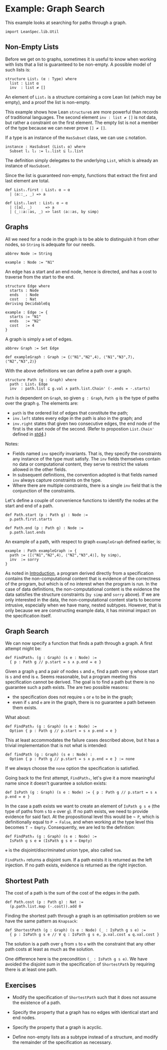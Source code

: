 # Example: Graph Search

This example looks at searching for paths through a graph.

```lean
import LeanSpec.lib.Util
```

## Non-Empty Lists

Before we get on to graphs, sometimes it is useful to know when working with lists
that a list is guaranteed to be non-empty. A possible model of such lists is:

```lean
structure List₁ (α : Type) where
  list : List α
  inv  : list ≠ []
```

An element of `List₁` is a structure containing a core Lean list (which may be empty),
and a proof the list is non-empty.

This example shows how Lean `structure`s are more powerful than records of traditional languages.
The second element `inv : list ≠ []` is not data, but rather a constraint on the first element.
The empty list is not a member of the type because we can never prove `[] ≠ []`.

If a type is an instance of the `HasSubset` class, we can use `⊆` notation.

```lean
instance : HasSubset (List₁ α) where
  Subset l₁ l₂ := l₁.list ⊆ l₂.list
```

The definition simply delegates to the underlying `List`, which is already an instance of `HasSubset`.

Since the list is guaranteed non-empty, functions that extract the first and last element are
total.

```lean
def List₁.first : List₁ α → α
  | ⟨a::_, _⟩ => a 

def List₁.last : List₁ α → α
  | ⟨[a], _⟩      => a
  | ⟨_::a::as, _⟩ => last ⟨a::as, by simp⟩
```

## Graphs

All we need for a node in the graph is to be able to distinguish it from other nodes,
so `String` is adequate for our needs.

```lean
abbrev Node := String

example : Node := "N1"
```

An edge has a start and an end node, hence is directed, and has a cost to traverse from
the start to the end.

```lean
structure Edge where
  starts : Node
  ends   : Node
  cost   : Nat
deriving DecidableEq

example : Edge := {
  starts := "N1"
  ends   := "N2"
  cost   := 4
}
```

A graph is simply a set of edges.

```lean
abbrev Graph := Set Edge

def exampleGraph : Graph := {⟨"N1","N2",4⟩, ⟨"N1","N3",7⟩, ⟨"N2","N3",2⟩}
```

With the above definitions we can define a path over a graph.

```lean
structure Path (g : Graph) where
  path : List₁ Edge
  inv  : path.list ⊆ g.val ∧ path.list.Chain' (·.ends = ·.starts)
```

`Path` is dependent on `Graph`, so given `g : Graph`, `Path g` is the type of paths
over the graph `g`. The elements are:
- `path` is the ordered list of edges that constitute the path;
- `inv.left` states every edge in the path is also in the graph; and
- `inv.right` states that given two consecutive edges, the end node of the first is the start node
of the second. (Refer to propostion `List.Chain'` defined in [std4](https://github.com/leanprover/std4).)

Notes:
- Fields named `inv` specify invariants. That is, they
specify the constraints any instance of the type must satisfy. The `inv` fields
themselves contain no data or computational content, they serve to restrict the
values allowed in the other fields.
- In subsequent definitions, the convention adopted is that fields named `inv`
always capture constraints on the type.
- Where there are multiple constraints, there is a single `inv` field that is the conjunction
of the constraints.

Let's define a couple of convenience functions to identify the nodes at the start and end
of a path.

```lean
def Path.start (p : Path g) : Node :=
  p.path.first.starts

def Path.end (p : Path g) : Node :=
  p.path.last.ends
```

An example of a path, with respect to graph `exampleGraph` defined earlier, is:

```lean
example : Path exampleGraph := {
  path := ⟨[⟨"N1","N2",4⟩, ⟨"N2","N3",4⟩], by simp⟩,
  inv  := sorry
}
```

As noted in [Introduction](../Introduction.md), a program derived directly from a specification
contains the non-computational content that is evidence of the correctness of the program, but which
is of no interest when the program is run. In the case of data definitions, the non-computational content
is the evidence the data satisfies the structure constraints (`by simp` and `sorry` above).
If we are only interested in the data, the non-computational content starts to become intrusive,
especially when we have many, nested subtypes. However, that is only because we are
constructing example data, it has minimal impact on the specification itself.

## Graph Search

We can now specify a function that finds a path through a graph. A first attempt
might be:

```lean
def FindPath₁ (g : Graph) (s e : Node) :=
  { p : Path g // p.start = s ∧ p.end = e }
```

Given a graph `g` and a pair of nodes `s` and `e`, find a path over `g` whose start is `s` and end is `e`.
Seems reasonable, but a program meeting this specification cannot be derived. The goal is to find a path
but there is no guarantee such a path exists. The are two possible reasons:

- the specification does not require `s` or `e` to be in the graph;
- even if `s` and `e` are in the graph, there is no guarantee a path between them exists.

What about:

```lean
def FindPath₂ (g : Graph) (s e : Node) :=
  Option { p : Path g // p.start = s ∧ p.end = e }
```

This at least accommodates the failure cases described above, but it has a trivial implementation that
is not what is intended:

```lean
def findPath (g : Graph) (s e : Node) :
  Option { p : Path g // p.start = s ∧ p.end = e } := none
```

If we always choose the `none` option the specification is satisfied.

Going back to the first attempt, `FindPath₁`, let's give it a more meaningful name since it doesn't
guarantee a solution exists:

```lean
def IsPath (g : Graph) (s e : Node) := { p : Path g // p.start = s ∧ p.end = e }
```

In the case a path exists we want to create an element of `IsPath g s e` (the type of paths from
`s` to `e` over `g`). If no path exists, we need to provide evidence for said fact. At the
propositional level this would be `¬ P`, which is definitionally equal to `P → False`, and when
working at the type level this becomes `T → Empty`. Consequently, we are led to the definition:

```lean
def FindPath₃ (g : Graph) (s e : Node) :=
  IsPath g s e ⊕ (IsPath g s e → Empty)
```

`⊕` is the disjoint/discriminated union type, also called `Sum`.

`FindPath₃` returns a disjoint sum. If a path exists it is returned as the left injection.
If no path exists, evidence is returned as the right injection.

## Shortest Path

The cost of a path is the sum of the cost of the edges in the path.

```lean
def Path.cost (p : Path g) : Nat :=
  (p.path.list.map (·.cost)).add 0
```

Finding the shortest path through a graph is an optimisation problem so we have
the same pattern as `Knapsack`:

```lean
def ShortestPath (g : Graph) (s e : Node) (_ : IsPath g s e) :=
  { p : IsPath g s e // ∀ q : IsPath g s e, p.val.cost ≤ q.val.cost }
```

The solution is a path over `g` from `s` to `e` with the constraint that any other path
costs at least as much as the solution.

One difference here is the precondition `(_ : IsPath g s e)`. We have avoided the disjoint
sum in the specification of `ShortestPath` by requiring there is at least one path.

## Exercises

- Modify the specification of `ShortestPath` such that it does not assume the existence of a path.

- Specify the property that a graph has no edges with identical start and end nodes.

- Specify the property that a graph is acyclic.

- Define non-empty lists as a subtype instead of a structure, and modify the remainder of the
specification as necessary.
